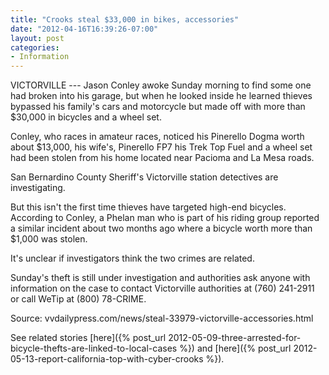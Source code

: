 ```yaml
---
title: "Crooks steal $33,000 in bikes, accessories"
date: "2012-04-16T16:39:26-07:00"
layout: post
categories:
- Information
---
```


VICTORVILLE --- Jason Conley awoke Sunday morning to find some one had broken into his garage, but when he looked inside he learned thieves bypassed his family's cars and motorcycle but made off with more than $30,000 in bicycles and a wheel set.

Conley, who races in amateur races, noticed his Pinerello Dogma worth about $13,000, his wife's, Pinerello FP7 his Trek Top Fuel and a wheel set had been stolen from his home located near Pacioma and La Mesa roads.

San Bernardino County Sheriff's Victorville station detectives are investigating.

But this isn't the first time thieves have targeted high-end bicycles. According to Conley, a Phelan man who is part of his riding group reported a similar incident about two months ago where a bicycle worth more than $1,000 was stolen.

It's unclear if investigators think the two crimes are related.

Sunday's theft is still under investigation and authorities ask anyone with information on the case to contact Victorville authorities at (760) 241-2911 or call WeTip at (800) 78-CRIME.

Source: vvdailypress.com/news/steal-33979-victorville-accessories.html

See related stories [here]({% post_url 2012-05-09-three-arrested-for-bicycle-thefts-are-linked-to-local-cases %}) and [here]({% post_url 2012-05-13-report-california-top-with-cyber-crooks %}).
